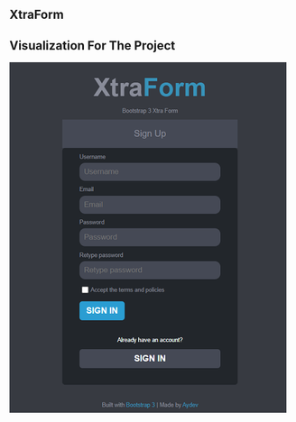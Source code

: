 ## XtraForm

## Visualization For The Project 

<img src="https://github.com/GintautasTubilevicius/XtraForm/blob/main/img/xtraform.png" />